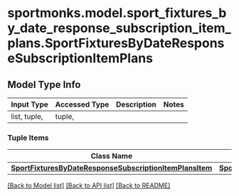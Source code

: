 # sportmonks.model.sport_fixtures_by_date_response_subscription_item_plans.SportFixturesByDateResponseSubscriptionItemPlans

## Model Type Info
Input Type | Accessed Type | Description | Notes
------------ | ------------- | ------------- | -------------
list, tuple,  | tuple,  |  | 

### Tuple Items
Class Name | Input Type | Accessed Type | Description | Notes
------------- | ------------- | ------------- | ------------- | -------------
[**SportFixturesByDateResponseSubscriptionItemPlansItem**](SportFixturesByDateResponseSubscriptionItemPlansItem.md) | [**SportFixturesByDateResponseSubscriptionItemPlansItem**](SportFixturesByDateResponseSubscriptionItemPlansItem.md) | [**SportFixturesByDateResponseSubscriptionItemPlansItem**](SportFixturesByDateResponseSubscriptionItemPlansItem.md) |  | 

[[Back to Model list]](../../README.md#documentation-for-models) [[Back to API list]](../../README.md#documentation-for-api-endpoints) [[Back to README]](../../README.md)

